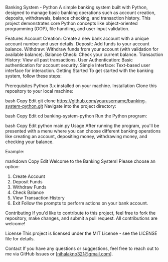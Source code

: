 Banking System - Python
A simple banking system built with Python, designed to manage basic banking operations such as account creation, deposits, withdrawals, balance checking, and transaction history. This project demonstrates core Python concepts like object-oriented programming (OOP), file handling, and user input validation.

Features
Account Creation: Create a new bank account with a unique account number and user details.
Deposit: Add funds to your account balance.
Withdraw: Withdraw funds from your account (with validation for available balance).
Balance Check: Check your current balance.
Transaction History: View all past transactions.
User Authentication: Basic authentication for account security.
Simple Interface: Text-based user interface for interaction.
Getting Started
To get started with the banking system, follow these steps:

Prerequisites
Python 3.x installed on your machine.
Installation
Clone this repository to your local machine:

bash
Copy
Edit
git clone https://github.com/yourusername/banking-system-python.git
Navigate into the project directory:

bash
Copy
Edit
cd banking-system-python
Run the Python program:

bash
Copy
Edit
python main.py
Usage
After running the program, you'll be presented with a menu where you can choose different banking operations like creating an account, depositing money, withdrawing money, and checking your balance.

Example:

markdown
Copy
Edit
Welcome to the Banking System!
Please choose an option:
1. Create Account
2. Deposit Funds
3. Withdraw Funds
4. Check Balance
5. View Transaction History
6. Exit
Follow the prompts to perform actions on your bank account.

Contributing
If you'd like to contribute to this project, feel free to fork the repository, make changes, and submit a pull request. All contributions are welcome!

License
This project is licensed under the MIT License - see the LICENSE file for details.

Contact
If you have any questions or suggestions, feel free to reach out to me via GitHub Issues or [nihalakno321@gmail.com].
